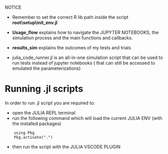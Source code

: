 NOTICE
- Remember to set the correct R lib path inside the script **root\setup\init_env.jl**

- **Usage_flow** explains how to navigate the JUPYTER NOTEBOOKS, the simulation process and the main functions and callbacks. 
- **results_sim** explains the outcomes of my tests and trials
- julia_code_runner.jl is an all-in-one simulation script that can be used to run tests instead of jupyter notebooks ( that can still be accessed to emulated the parameterizations) 

# Running .jl  scripts
In order to run .jl script you are required to:
- open the JULIA REPL terminal
- run the following command which will load the current JULIA ENV (with the installed packages)

```
    using Pkg
    Pkg.activate(".")
```
- then run the script with the JULIA VSCODE PLUGIN 


```
  
```